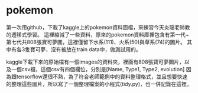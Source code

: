 # pokemon
第一次用github，下載了kaggle上的pokemon資料圖檔，來練習今天炎龍老師教的遷移式學習。
這裡縮減了一些資料，原來的pokemon資料庫裡包含有第一代~第七代共808張寶可夢圖，這裡僅留下水系(111)、火系(50)與草系(74)的圖片。
其中有各3隻寶可夢，沒有被放在train data中，做測試用的。

kaggle下載下來的原始檔有一個images的資料夾，裡面有808張寶可夢圖片，以及一個csv檔，這個csv有四個欄位，分別是[Name, Type1, Type2, evolution]
因為跟tensorflow還很不熟，為了符合老師範例中的資料整理格式，並且想要快速的整理這些圖片，所以寫了一個整理檔案的小程式(tidy.py)，也一併記錄在這裡。
